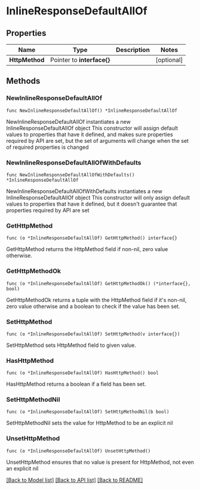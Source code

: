 # InlineResponseDefaultAllOf

## Properties

Name | Type | Description | Notes
------------ | ------------- | ------------- | -------------
**HttpMethod** | Pointer to **interface{}** |  | [optional] 

## Methods

### NewInlineResponseDefaultAllOf

`func NewInlineResponseDefaultAllOf() *InlineResponseDefaultAllOf`

NewInlineResponseDefaultAllOf instantiates a new InlineResponseDefaultAllOf object
This constructor will assign default values to properties that have it defined,
and makes sure properties required by API are set, but the set of arguments
will change when the set of required properties is changed

### NewInlineResponseDefaultAllOfWithDefaults

`func NewInlineResponseDefaultAllOfWithDefaults() *InlineResponseDefaultAllOf`

NewInlineResponseDefaultAllOfWithDefaults instantiates a new InlineResponseDefaultAllOf object
This constructor will only assign default values to properties that have it defined,
but it doesn't guarantee that properties required by API are set

### GetHttpMethod

`func (o *InlineResponseDefaultAllOf) GetHttpMethod() interface{}`

GetHttpMethod returns the HttpMethod field if non-nil, zero value otherwise.

### GetHttpMethodOk

`func (o *InlineResponseDefaultAllOf) GetHttpMethodOk() (*interface{}, bool)`

GetHttpMethodOk returns a tuple with the HttpMethod field if it's non-nil, zero value otherwise
and a boolean to check if the value has been set.

### SetHttpMethod

`func (o *InlineResponseDefaultAllOf) SetHttpMethod(v interface{})`

SetHttpMethod sets HttpMethod field to given value.

### HasHttpMethod

`func (o *InlineResponseDefaultAllOf) HasHttpMethod() bool`

HasHttpMethod returns a boolean if a field has been set.

### SetHttpMethodNil

`func (o *InlineResponseDefaultAllOf) SetHttpMethodNil(b bool)`

 SetHttpMethodNil sets the value for HttpMethod to be an explicit nil

### UnsetHttpMethod
`func (o *InlineResponseDefaultAllOf) UnsetHttpMethod()`

UnsetHttpMethod ensures that no value is present for HttpMethod, not even an explicit nil

[[Back to Model list]](../README.md#documentation-for-models) [[Back to API list]](../README.md#documentation-for-api-endpoints) [[Back to README]](../README.md)


